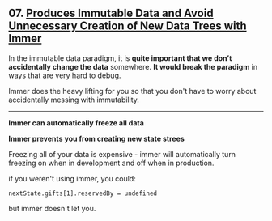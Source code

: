 ## 07. [Produces Immutable Data and Avoid Unnecessary Creation of New Data Trees with Immer](https://egghead.io/lessons/javascript-produces-immutable-data-and-avoid-unnecessary-creation-of-new-data-trees-with-immer)

In the immutable data paradigm, it is **quite important that we don’t accidentally change the data** somewhere. **It would break the paradigm** in ways that are very hard to debug.

Immer does the heavy lifting for you so that you don't have to worry about accidentally messing with immutability.

---

**Immer can automatically freeze all data**

**Immer prevents you from creating new state strees**

Freezing all of your data is expensive - immer will automatically turn freezing on when in development and off when in production.

if you weren't using immer, you could:

    nextState.gifts[1].reservedBy = undefined

but immer doesn't let you.
